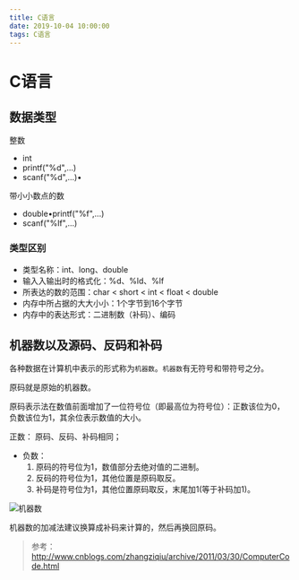 ```yaml
---
title: C语言
date: 2019-10-04 10:00:00
tags: C语言
---
```


# C语言

## 数据类型

整数

- int
- printf("%d",...)
- scanf("%d",...)•

带⼩小数点的数

- double•printf("%f",...)
- scanf("%lf",...)

### 类型区别

- 类型名称：int、long、double
- 输⼊入输出时的格式化：%d、%ld、%lf
- 所表达的数的范围：char < short < int < float < double
- 内存中所占据的⼤大⼩小：1个字节到16个字节
- 内存中的表达形式：二进制数（补码）、编码

## 机器数以及源码、反码和补码

各种数据在计算机中表示的形式称为`机器数`。`机器数`有无符号和带符号之分。

原码就是原始的机器数。

原码表示法在数值前面增加了一位符号位（即最高位为符号位）：正数该位为0，负数该位为1，其余位表示数值的大小。

正数： 原码、反码、补码相同；

- 负数：
  1. 原码的符号位为1，数值部分去绝对值的二进制。
  2. 反码的符号位为1，其他位置是原码取反。
  3. 补码是符号位为1，其他位置原码取反，末尾加1(等于补码加1)。

![机器数](C:/Users/Administrator/Desktop/My-study-records-master/MOOC/img/%E6%9C%BA%E5%99%A8%E6%95%B0.jpg)

机器数的加减法建议换算成补码来计算的，然后再换回原码。

> 参考：http://www.cnblogs.com/zhangziqiu/archive/2011/03/30/ComputerCode.html